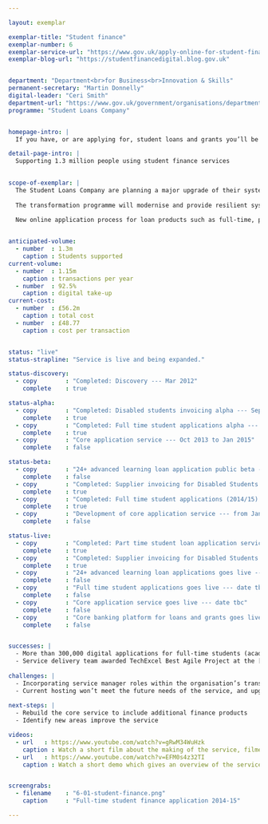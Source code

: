 ```yaml
---

layout: exemplar

exemplar-title: "Student finance"
exemplar-number: 6
exemplar-service-url: "https://www.gov.uk/apply-online-for-student-finance"
exemplar-blog-url: "https://studentfinancedigital.blog.gov.uk"


department: "Department<br>for Business<br>Innovation & Skills"
permanent-secretary: "Martin Donnelly"
digital-leader: "Ceri Smith"
department-url: "https://www.gov.uk/government/organisations/department-for-business-innovation-skills"
programme: "Student Loans Company"


homepage-intro: |
  If you have, or are applying for, student loans and grants you’ll be able to manage them using an improved online service

detail-page-intro: |
  Supporting 1.3 million people using student finance services
    

scope-of-exemplar: |
  The Student Loans Company are planning a major upgrade of their systems to deliver services that are simple, transparent and user-friendly.
  
  The transformation programme will modernise and provide resilient systems in order to deliver the government’s higher education reform programme and better meet the needs of users.
  
  New online application process for loan products such as full-time, part-time and 24+ Advanced Learning Loans have already been released.


anticipated-volume:
  - number  : 1.3m
    caption : Students supported
current-volume:
  - number  : 1.15m
    caption : transactions per year
  - number  : 92.5%
    caption : digital take-up
current-cost:
  - number  : £56.2m
    caption : total cost
  - number  : £48.77
    caption : cost per transaction


status: "live"
status-strapline: "Service is live and being expanded."

status-discovery:
  - copy        : "Completed: Discovery --- Mar 2012"
    complete    : true

status-alpha:
  - copy        : "Completed: Disabled students invoicing alpha --- Sep to Oct 2013"
    complete    : true
  - copy        : "Completed: Full time student applications alpha --- Aug to Dec 2013"
    complete    : true
  - copy        : "Core application service --- Oct 2013 to Jan 2015"
    complete    : false

status-beta:
  - copy        : "24+ advanced learning loan application public beta --- Aug 2013 to Aug 2014"
    complete    : false
  - copy        : "Completed: Supplier invoicing for Disabled Students Allowance public beta --- Dec 2013 to Mar 2014"
    complete    : true
  - copy        : "Completed: Full time student applications (2014/15) for students in Wales and Northern Ireland public beta release --- Mar 2014"
    complete    : true
  - copy        : "Development of core application service --- from Jan 2015"
    complete    : false

status-live:
  - copy        : "Completed: Part time student loan application service goes live --- Oct 2012"
    complete    : true
  - copy        : "Completed: Supplier invoicing for Disabled Students Allowance goes live --- Mar 2014"
    complete    : true
  - copy        : "24+ advanced learning loan applications goes live --- date tbc"
    complete    : false
  - copy        : "Full time student applications goes live --- date tbc"
    complete    : false
  - copy        : "Core application service goes live --- date tbc"
    complete    : false
  - copy        : "Core banking platform for loans and grants goes live --- Jan 2015"
    complete    : false


successes: |
  - More than 300,000 digital applications for full-time students (academic year 2014 / 2015) were made in the first 3 months of the live service
  - Service delivery team awarded TechExcel Best Agile Project at the [European Testing Awards](http://www.softwaretestingawards.com/2013winners.html)
  
challenges: |
  - Incorporating service manager roles within the organisation’s transformation programme
  - Current hosting won’t meet the future needs of the service, and upgrading is taking longer than expected
  
next-steps: |
  - Rebuild the core service to include additional finance products
  - Identify new areas improve the service  

videos:
  - url   : https://www.youtube.com/watch?v=gRwM34WuHzk
    caption : Watch a short film about the making of the service, filmed in June 2013
  - url   : https://www.youtube.com/watch?v=EFM0s4z32TI
    caption : Watch a short demo which gives an overview of the service, filmed January 2014


screengrabs:
  - filename    : "6-01-student-finance.png"
    caption     : "Full-time student finance application 2014-15" 

---
```






